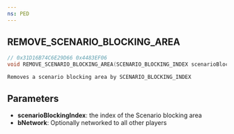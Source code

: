 ```yaml
---
ns: PED
---
```

## REMOVE_SCENARIO_BLOCKING_AREA

```c
// 0x31D16B74C6E29D66 0x4483EF06
void REMOVE_SCENARIO_BLOCKING_AREA(SCENARIO_BLOCKING_INDEX scenarioBlockingIndex, BOOL bNetwork);
```

```
Removes a scenario blocking area by SCENARIO_BLOCKING_INDEX
```

## Parameters
* **scenarioBlockingIndex**: the index of the Scenario blocking area
* **bNetwork**: Optionally networked to all other players

